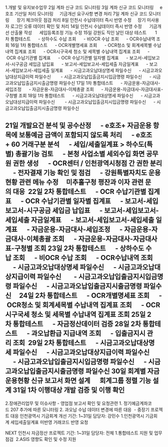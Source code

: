 1.개발 및 유지보수업무
2일 계좌 신규 코드 모니터링
3일 계좌 신규 코드 모니터링
    e호조 기산일 처리 모니터링
    기금개선 요구사항 변경 처리
7일 계좌 신규 코드 모니터링 
    장기 체크아웃 점검 처리
8일 인천시 수납데이터 즉시 반영 수정
    장기 미사용자 로그인 오류 데이터 확인 및 처리
14일 인천시 수납데이터 즉시 반영 수정
     기금개선 산출물 작성
     세입등록조정 기능 수정
15일 강원도 직인 날인 대상 테스트 
     1차 통합테스트
     - 상하수도 수납 조회
     - 비OCR 수납 조회
     - OCR수납내역 조회
16일 1차 통합테스트
     - OCR개별명세표 조회
     - OCR청소 및 회계세목별 수납내역 집계표 조회
     - OCR시구국세 청소 및 세목별 수납내역 집계표 조회
     - OCR 수납기관별 집계표
     - OCR 수납기관별 일자별 집계표
     - 보고서-세입보고서-시구공금 세입금 납입표
     - 보고서-세입보고서-세입세출 자금일계표
     - 보고서-세입보고서-세입세출 일계표
     - 시금고과오납대상명세 파일수신
     - 시금고과오납대상지급이력 파일수신  
     - 시금고과오납입출금지시입금명령 파일수신
     - 시금고과오납입출금지시출금명령 파일수신
17일 1차 통합테스트
     - 자금운용-자금대사-세입조정
     - 자금운용-자금대사-이체총괄 조회
     - 자금운용-자금대사-자금대사표-구청별 조회
18일 1차 통합테스트
     - 시금고과오납대상명세 파일수신
     - 시금고과오납대상지급이력 파일수신  
     - 시금고과오납입출금지시입금명령 파일수신
     - 시금고과오납입출금지시출금명령 파일수신

21일 개발요건 분석 및 공수산정
     - e호조+ 자금운용 항목에 보통예금 금액이 포함되지 않도록 처리
     - e호조+ 60 거래구분 분석
     - 세입/세출일계표 > 하수도(특별) 총괄기능 검토
     - 본청 사업소별 세외수입 화면 공무원 권한 생성
     - OCR센터 / 인천광역시청점 간 권한 분리
     - 전자결재 기능 확인 및 점검
     - 강원특별자치도 운용현황 관련 메뉴 수정
    미추홀구청 평잔과 이자 관련 문의 대응 
22일 2차 통합테스트
     - OCR 수납기관별 집계표
     - OCR 수납기관별 일자별 집계표
     - 보고서-세입보고서-시구공금 세입금 납입표
     - 보고서-세입보고서-세입세출 자금일계표
     - 보고서-세입보고서-세입세출 일계표
     - 자금운용-자금대사-세입조정
     - 자금운용-자금대사-이체총괄 조회
     - 자금운용-자금대사-자금대사표-구청별 조회
23일 2차 통합테스트
     - 상하수도 수납 조회
     - 비OCR 수납 조회
     - OCR수납내역 조회
     - 시금고과오납대상명세 파일수신
     - 시금고과오납대상지급이력 파일수신  
     - 시금고과오납입출금지시입금명령 파일수신
     - 시금고과오납입출금지시출금명령 파일수신    
24일 2차 통합테스트
     - OCR개별명세표 조회
     - OCR청소 및 회계세목별 수납내역 집계표 조회
     - OCR시구국세 청소 및 세목별 수납내역 집계표 조회
25일 2차 통합테스트
     - 자금정산데이터 검증
28일 2차 통합테스트
     - 과오납환급 지급내역 조회
     - 입출금지시 관리 조회 
29일 2차 통합테스트
     - 시금고과오납대상명세 파일수신
     - 시금고과오납대상지급이력 파일수신  
     - 시금고과오납입출금지시입금명령 파일수신
     - 시금고과오납입출금지시출금명령 파일수신
30일 회계별 자금운용현황 신규 보고서 화면 설계
     회계그룹 정렬 기능 설계
31일 1차 이행대상 개발 검증 및 이행 확인
-----------------------------------------------------------------------------------------
2.장애관리업무 및 이슈사항
- 영업점 보고서 확인 및 요청관련
1. 정기예금계좌코드 207 추가에 따른 모니터링
2. 과오납 수납 데이터 변경에 따른 대응 
- 중장기 프로젝트 대응
인천광역시 기금회계 개선
기간: 1~31일
담당자: 강민수
1.인천광역시 기금회계 세입세출일계표 미반영 거래코드 반영 요청

NEXT 인천시 자금정산 프로젝트
기간: 1~31일
담당자: 전체
1.통합테스트 지원 및 업무점검 
2.ASIS 영향도 확인 및 수정 지원





 